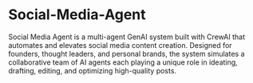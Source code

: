# Social-Media-Agent
Social Media Agent is a multi-agent GenAI system built with CrewAI that automates and elevates social media content creation. Designed for founders, thought leaders, and personal brands, the system simulates a collaborative team of AI agents each playing a unique role in ideating, drafting, editing, and optimizing high-quality posts.
